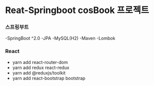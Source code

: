 # Reat-Springboot cosBook 프로젝트

### 스프링부트

-SpringBoot ^2.0
-JPA
-MySQL(H2)
-Maven
-Lombok

### React

- yarn add react-router-dom
- yarn add redux react-redux
- yarn add @reduxjs/toolkit
- yarn add react-bootstrap bootstrap
